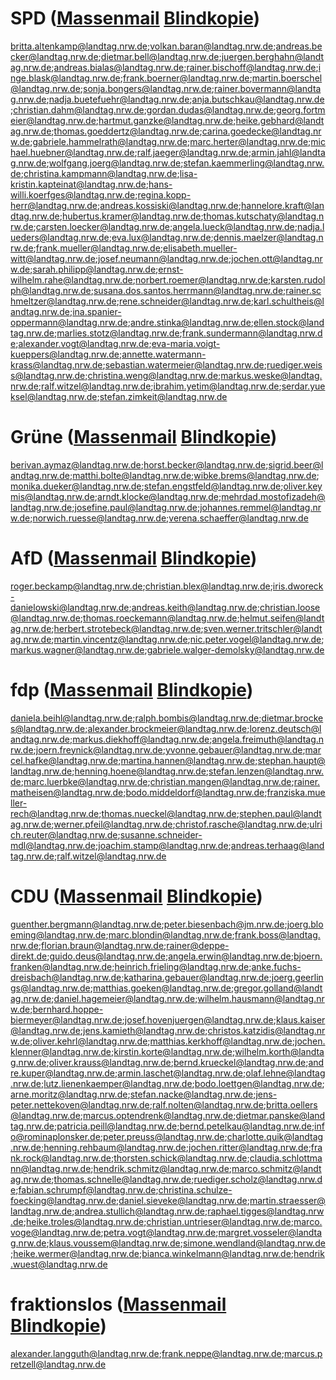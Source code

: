 # SPD ([Massenmail](mailto:britta.altenkamp@landtag.nrw.de;volkan.baran@landtag.nrw.de;andreas.becker@landtag.nrw.de;dietmar.bell@landtag.nrw.de;juergen.berghahn@landtag.nrw.de;andreas.bialas@landtag.nrw.de;rainer.bischoff@landtag.nrw.de;inge.blask@landtag.nrw.de;frank.boerner@landtag.nrw.de;martin.boerschel@landtag.nrw.de;sonja.bongers@landtag.nrw.de;rainer.bovermann@landtag.nrw.de;nadja.buetefuehr@landtag.nrw.de;anja.butschkau@landtag.nrw.de;christian.dahm@landtag.nrw.de;gordan.dudas@landtag.nrw.de;georg.fortmeier@landtag.nrw.de;hartmut.ganzke@landtag.nrw.de;heike.gebhard@landtag.nrw.de;thomas.goeddertz@landtag.nrw.de;carina.goedecke@landtag.nrw.de;gabriele.hammelrath@landtag.nrw.de;marc.herter@landtag.nrw.de;michael.huebner@landtag.nrw.de;ralf.jaeger@landtag.nrw.de;armin.jahl@landtag.nrw.de;wolfgang.joerg@landtag.nrw.de;stefan.kaemmerling@landtag.nrw.de;christina.kampmann@landtag.nrw.de;lisa-kristin.kapteinat@landtag.nrw.de;hans-willi.koerfges@landtag.nrw.de;regina.kopp-herr@landtag.nrw.de;andreas.kossiski@landtag.nrw.de;hannelore.kraft@landtag.nrw.de;hubertus.kramer@landtag.nrw.de;thomas.kutschaty@landtag.nrw.de;carsten.loecker@landtag.nrw.de;angela.lueck@landtag.nrw.de;nadja.lueders@landtag.nrw.de;eva.lux@landtag.nrw.de;dennis.maelzer@landtag.nrw.de;frank.mueller@landtag.nrw.de;elisabeth.mueller-witt@landtag.nrw.de;josef.neumann@landtag.nrw.de;jochen.ott@landtag.nrw.de;sarah.philipp@landtag.nrw.de;ernst-wilhelm.rahe@landtag.nrw.de;norbert.roemer@landtag.nrw.de;karsten.rudolph@landtag.nrw.de;susana.dos.santos.herrmann@landtag.nrw.de;rainer.schmeltzer@landtag.nrw.de;rene.schneider@landtag.nrw.de;karl.schultheis@landtag.nrw.de;ina.spanier-oppermann@landtag.nrw.de;andre.stinka@landtag.nrw.de;ellen.stock@landtag.nrw.de;marlies.stotz@landtag.nrw.de;frank.sundermann@landtag.nrw.de;alexander.vogt@landtag.nrw.de;eva-maria.voigt-kueppers@landtag.nrw.de;annette.watermann-krass@landtag.nrw.de;sebastian.watermeier@landtag.nrw.de;ruediger.weiss@landtag.nrw.de;christina.weng@landtag.nrw.de;markus.weske@landtag.nrw.de;ralf.witzel@landtag.nrw.de;ibrahim.yetim@landtag.nrw.de;serdar.yueksel@landtag.nrw.de;stefan.zimkeit@landtag.nrw.de) [Blindkopie](mailto:?bcc=britta.altenkamp@landtag.nrw.de;volkan.baran@landtag.nrw.de;andreas.becker@landtag.nrw.de;dietmar.bell@landtag.nrw.de;juergen.berghahn@landtag.nrw.de;andreas.bialas@landtag.nrw.de;rainer.bischoff@landtag.nrw.de;inge.blask@landtag.nrw.de;frank.boerner@landtag.nrw.de;martin.boerschel@landtag.nrw.de;sonja.bongers@landtag.nrw.de;rainer.bovermann@landtag.nrw.de;nadja.buetefuehr@landtag.nrw.de;anja.butschkau@landtag.nrw.de;christian.dahm@landtag.nrw.de;gordan.dudas@landtag.nrw.de;georg.fortmeier@landtag.nrw.de;hartmut.ganzke@landtag.nrw.de;heike.gebhard@landtag.nrw.de;thomas.goeddertz@landtag.nrw.de;carina.goedecke@landtag.nrw.de;gabriele.hammelrath@landtag.nrw.de;marc.herter@landtag.nrw.de;michael.huebner@landtag.nrw.de;ralf.jaeger@landtag.nrw.de;armin.jahl@landtag.nrw.de;wolfgang.joerg@landtag.nrw.de;stefan.kaemmerling@landtag.nrw.de;christina.kampmann@landtag.nrw.de;lisa-kristin.kapteinat@landtag.nrw.de;hans-willi.koerfges@landtag.nrw.de;regina.kopp-herr@landtag.nrw.de;andreas.kossiski@landtag.nrw.de;hannelore.kraft@landtag.nrw.de;hubertus.kramer@landtag.nrw.de;thomas.kutschaty@landtag.nrw.de;carsten.loecker@landtag.nrw.de;angela.lueck@landtag.nrw.de;nadja.lueders@landtag.nrw.de;eva.lux@landtag.nrw.de;dennis.maelzer@landtag.nrw.de;frank.mueller@landtag.nrw.de;elisabeth.mueller-witt@landtag.nrw.de;josef.neumann@landtag.nrw.de;jochen.ott@landtag.nrw.de;sarah.philipp@landtag.nrw.de;ernst-wilhelm.rahe@landtag.nrw.de;norbert.roemer@landtag.nrw.de;karsten.rudolph@landtag.nrw.de;susana.dos.santos.herrmann@landtag.nrw.de;rainer.schmeltzer@landtag.nrw.de;rene.schneider@landtag.nrw.de;karl.schultheis@landtag.nrw.de;ina.spanier-oppermann@landtag.nrw.de;andre.stinka@landtag.nrw.de;ellen.stock@landtag.nrw.de;marlies.stotz@landtag.nrw.de;frank.sundermann@landtag.nrw.de;alexander.vogt@landtag.nrw.de;eva-maria.voigt-kueppers@landtag.nrw.de;annette.watermann-krass@landtag.nrw.de;sebastian.watermeier@landtag.nrw.de;ruediger.weiss@landtag.nrw.de;christina.weng@landtag.nrw.de;markus.weske@landtag.nrw.de;ralf.witzel@landtag.nrw.de;ibrahim.yetim@landtag.nrw.de;serdar.yueksel@landtag.nrw.de;stefan.zimkeit@landtag.nrw.de))
britta.altenkamp@landtag.nrw.de;volkan.baran@landtag.nrw.de;andreas.becker@landtag.nrw.de;dietmar.bell@landtag.nrw.de;juergen.berghahn@landtag.nrw.de;andreas.bialas@landtag.nrw.de;rainer.bischoff@landtag.nrw.de;inge.blask@landtag.nrw.de;frank.boerner@landtag.nrw.de;martin.boerschel@landtag.nrw.de;sonja.bongers@landtag.nrw.de;rainer.bovermann@landtag.nrw.de;nadja.buetefuehr@landtag.nrw.de;anja.butschkau@landtag.nrw.de;christian.dahm@landtag.nrw.de;gordan.dudas@landtag.nrw.de;georg.fortmeier@landtag.nrw.de;hartmut.ganzke@landtag.nrw.de;heike.gebhard@landtag.nrw.de;thomas.goeddertz@landtag.nrw.de;carina.goedecke@landtag.nrw.de;gabriele.hammelrath@landtag.nrw.de;marc.herter@landtag.nrw.de;michael.huebner@landtag.nrw.de;ralf.jaeger@landtag.nrw.de;armin.jahl@landtag.nrw.de;wolfgang.joerg@landtag.nrw.de;stefan.kaemmerling@landtag.nrw.de;christina.kampmann@landtag.nrw.de;lisa-kristin.kapteinat@landtag.nrw.de;hans-willi.koerfges@landtag.nrw.de;regina.kopp-herr@landtag.nrw.de;andreas.kossiski@landtag.nrw.de;hannelore.kraft@landtag.nrw.de;hubertus.kramer@landtag.nrw.de;thomas.kutschaty@landtag.nrw.de;carsten.loecker@landtag.nrw.de;angela.lueck@landtag.nrw.de;nadja.lueders@landtag.nrw.de;eva.lux@landtag.nrw.de;dennis.maelzer@landtag.nrw.de;frank.mueller@landtag.nrw.de;elisabeth.mueller-witt@landtag.nrw.de;josef.neumann@landtag.nrw.de;jochen.ott@landtag.nrw.de;sarah.philipp@landtag.nrw.de;ernst-wilhelm.rahe@landtag.nrw.de;norbert.roemer@landtag.nrw.de;karsten.rudolph@landtag.nrw.de;susana.dos.santos.herrmann@landtag.nrw.de;rainer.schmeltzer@landtag.nrw.de;rene.schneider@landtag.nrw.de;karl.schultheis@landtag.nrw.de;ina.spanier-oppermann@landtag.nrw.de;andre.stinka@landtag.nrw.de;ellen.stock@landtag.nrw.de;marlies.stotz@landtag.nrw.de;frank.sundermann@landtag.nrw.de;alexander.vogt@landtag.nrw.de;eva-maria.voigt-kueppers@landtag.nrw.de;annette.watermann-krass@landtag.nrw.de;sebastian.watermeier@landtag.nrw.de;ruediger.weiss@landtag.nrw.de;christina.weng@landtag.nrw.de;markus.weske@landtag.nrw.de;ralf.witzel@landtag.nrw.de;ibrahim.yetim@landtag.nrw.de;serdar.yueksel@landtag.nrw.de;stefan.zimkeit@landtag.nrw.de
# Grüne ([Massenmail](mailto:berivan.aymaz@landtag.nrw.de;horst.becker@landtag.nrw.de;sigrid.beer@landtag.nrw.de;matthi.bolte@landtag.nrw.de;wibke.brems@landtag.nrw.de;monika.dueker@landtag.nrw.de;stefan.engstfeld@landtag.nrw.de;oliver.keymis@landtag.nrw.de;arndt.klocke@landtag.nrw.de;mehrdad.mostofizadeh@landtag.nrw.de;josefine.paul@landtag.nrw.de;johannes.remmel@landtag.nrw.de;norwich.ruesse@landtag.nrw.de;verena.schaeffer@landtag.nrw.de) [Blindkopie](mailto:?bcc=berivan.aymaz@landtag.nrw.de;horst.becker@landtag.nrw.de;sigrid.beer@landtag.nrw.de;matthi.bolte@landtag.nrw.de;wibke.brems@landtag.nrw.de;monika.dueker@landtag.nrw.de;stefan.engstfeld@landtag.nrw.de;oliver.keymis@landtag.nrw.de;arndt.klocke@landtag.nrw.de;mehrdad.mostofizadeh@landtag.nrw.de;josefine.paul@landtag.nrw.de;johannes.remmel@landtag.nrw.de;norwich.ruesse@landtag.nrw.de;verena.schaeffer@landtag.nrw.de))
berivan.aymaz@landtag.nrw.de;horst.becker@landtag.nrw.de;sigrid.beer@landtag.nrw.de;matthi.bolte@landtag.nrw.de;wibke.brems@landtag.nrw.de;monika.dueker@landtag.nrw.de;stefan.engstfeld@landtag.nrw.de;oliver.keymis@landtag.nrw.de;arndt.klocke@landtag.nrw.de;mehrdad.mostofizadeh@landtag.nrw.de;josefine.paul@landtag.nrw.de;johannes.remmel@landtag.nrw.de;norwich.ruesse@landtag.nrw.de;verena.schaeffer@landtag.nrw.de
# AfD ([Massenmail](mailto:roger.beckamp@landtag.nrw.de;christian.blex@landtag.nrw.de;iris.dworeck-danielowski@landtag.nrw.de;andreas.keith@landtag.nrw.de;christian.loose@landtag.nrw.de;thomas.roeckemann@landtag.nrw.de;helmut.seifen@landtag.nrw.de;herbert.strotebeck@landtag.nrw.de;sven.werner.tritschler@landtag.nrw.de;martin.vincentz@landtag.nrw.de;nic.peter.vogel@landtag.nrw.de;markus.wagner@landtag.nrw.de;gabriele.walger-demolsky@landtag.nrw.de) [Blindkopie](mailto:?bcc=roger.beckamp@landtag.nrw.de;christian.blex@landtag.nrw.de;iris.dworeck-danielowski@landtag.nrw.de;andreas.keith@landtag.nrw.de;christian.loose@landtag.nrw.de;thomas.roeckemann@landtag.nrw.de;helmut.seifen@landtag.nrw.de;herbert.strotebeck@landtag.nrw.de;sven.werner.tritschler@landtag.nrw.de;martin.vincentz@landtag.nrw.de;nic.peter.vogel@landtag.nrw.de;markus.wagner@landtag.nrw.de;gabriele.walger-demolsky@landtag.nrw.de))
roger.beckamp@landtag.nrw.de;christian.blex@landtag.nrw.de;iris.dworeck-danielowski@landtag.nrw.de;andreas.keith@landtag.nrw.de;christian.loose@landtag.nrw.de;thomas.roeckemann@landtag.nrw.de;helmut.seifen@landtag.nrw.de;herbert.strotebeck@landtag.nrw.de;sven.werner.tritschler@landtag.nrw.de;martin.vincentz@landtag.nrw.de;nic.peter.vogel@landtag.nrw.de;markus.wagner@landtag.nrw.de;gabriele.walger-demolsky@landtag.nrw.de
# fdp ([Massenmail](mailto:daniela.beihl@landtag.nrw.de;ralph.bombis@landtag.nrw.de;dietmar.brockes@landtag.nrw.de;alexander.brockmeier@landtag.nrw.de;lorenz.deutsch@landtag.nrw.de;markus.diekhoff@landtag.nrw.de;angela.freimuth@landtag.nrw.de;joern.freynick@landtag.nrw.de;yvonne.gebauer@landtag.nrw.de;marcel.hafke@landtag.nrw.de;martina.hannen@landtag.nrw.de;stephan.haupt@landtag.nrw.de;henning.hoene@landtag.nrw.de;stefan.lenzen@landtag.nrw.de;marc.luerbke@landtag.nrw.de;christian.mangen@landtag.nrw.de;rainer.matheisen@landtag.nrw.de;bodo.middeldorf@landtag.nrw.de;franziska.mueller-rech@landtag.nrw.de;thomas.nueckel@landtag.nrw.de;stephen.paul@landtag.nrw.de;werner.pfeil@landtag.nrw.de;christof.rasche@landtag.nrw.de;ulrich.reuter@landtag.nrw.de;susanne.schneider-mdl@landtag.nrw.de;joachim.stamp@landtag.nrw.de;andreas.terhaag@landtag.nrw.de;ralf.witzel@landtag.nrw.de) [Blindkopie](mailto:?bcc=daniela.beihl@landtag.nrw.de;ralph.bombis@landtag.nrw.de;dietmar.brockes@landtag.nrw.de;alexander.brockmeier@landtag.nrw.de;lorenz.deutsch@landtag.nrw.de;markus.diekhoff@landtag.nrw.de;angela.freimuth@landtag.nrw.de;joern.freynick@landtag.nrw.de;yvonne.gebauer@landtag.nrw.de;marcel.hafke@landtag.nrw.de;martina.hannen@landtag.nrw.de;stephan.haupt@landtag.nrw.de;henning.hoene@landtag.nrw.de;stefan.lenzen@landtag.nrw.de;marc.luerbke@landtag.nrw.de;christian.mangen@landtag.nrw.de;rainer.matheisen@landtag.nrw.de;bodo.middeldorf@landtag.nrw.de;franziska.mueller-rech@landtag.nrw.de;thomas.nueckel@landtag.nrw.de;stephen.paul@landtag.nrw.de;werner.pfeil@landtag.nrw.de;christof.rasche@landtag.nrw.de;ulrich.reuter@landtag.nrw.de;susanne.schneider-mdl@landtag.nrw.de;joachim.stamp@landtag.nrw.de;andreas.terhaag@landtag.nrw.de;ralf.witzel@landtag.nrw.de))
daniela.beihl@landtag.nrw.de;ralph.bombis@landtag.nrw.de;dietmar.brockes@landtag.nrw.de;alexander.brockmeier@landtag.nrw.de;lorenz.deutsch@landtag.nrw.de;markus.diekhoff@landtag.nrw.de;angela.freimuth@landtag.nrw.de;joern.freynick@landtag.nrw.de;yvonne.gebauer@landtag.nrw.de;marcel.hafke@landtag.nrw.de;martina.hannen@landtag.nrw.de;stephan.haupt@landtag.nrw.de;henning.hoene@landtag.nrw.de;stefan.lenzen@landtag.nrw.de;marc.luerbke@landtag.nrw.de;christian.mangen@landtag.nrw.de;rainer.matheisen@landtag.nrw.de;bodo.middeldorf@landtag.nrw.de;franziska.mueller-rech@landtag.nrw.de;thomas.nueckel@landtag.nrw.de;stephen.paul@landtag.nrw.de;werner.pfeil@landtag.nrw.de;christof.rasche@landtag.nrw.de;ulrich.reuter@landtag.nrw.de;susanne.schneider-mdl@landtag.nrw.de;joachim.stamp@landtag.nrw.de;andreas.terhaag@landtag.nrw.de;ralf.witzel@landtag.nrw.de
# CDU ([Massenmail](mailto:guenther.bergmann@landtag.nrw.de;peter.biesenbach@jm.nrw.de;joerg.bloeming@landtag.nrw.de;marc.blondin@landtag.nrw.de;frank.boss@landtag.nrw.de;florian.braun@landtag.nrw.de;rainer@deppe-direkt.de;guido.deus@landtag.nrw.de;angela.erwin@landtag.nrw.de;bjoern.franken@landtag.nrw.de;heinrich.frieling@landtag.nrw.de;anke.fuchs-dreisbach@landtag.nrw.de;katharina.gebauer@landtag.nrw.de;joerg.geerlings@landtag.nrw.de;matthias.goeken@landtag.nrw.de;gregor.golland@landtag.nrw.de;daniel.hagemeier@landtag.nrw.de;wilhelm.hausmann@landtag.nrw.de;bernhard.hoppe-biermeyer@landtag.nrw.de;josef.hovenjuergen@landtag.nrw.de;klaus.kaiser@landtag.nrw.de;jens.kamieth@landtag.nrw.de;christos.katzidis@landtag.nrw.de;oliver.kehrl@landtag.nrw.de;matthias.kerkhoff@landtag.nrw.de;jochen.klenner@landtag.nrw.de;kirstin.korte@landtag.nrw.de;wilhelm.korth@landtag.nrw.de;oliver.krauss@landtag.nrw.de;bernd.krueckel@landtag.nrw.de;andre.kuper@landtag.nrw.de;armin.laschet@landtag.nrw.de;olaf.lehne@landtag.nrw.de;lutz.lienenkaemper@landtag.nrw.de;bodo.loettgen@landtag.nrw.de;arne.moritz@landtag.nrw.de;stefan.nacke@landtag.nrw.de;jens-peter.nettekoven@landtag.nrw.de;ralf.nolten@landtag.nrw.de;britta.oellers@landtag.nrw.de;marcus.optendrenk@landtag.nrw.de;dietmar.panske@landtag.nrw.de;patricia.peill@landtag.nrw.de;bernd.petelkau@landtag.nrw.de;info@rominaplonsker.de;peter.preuss@landtag.nrw.de;charlotte.quik@landtag.nrw.de;henning.rehbaum@landtag.nrw.de;jochen.ritter@landtag.nrw.de;frank.rock@landtag.nrw.de;thorsten.schick@landtag.nrw.de;claudia.schlottmann@landtag.nrw.de;hendrik.schmitz@landtag.nrw.de;marco.schmitz@landtag.nrw.de;thomas.schnelle@landtag.nrw.de;ruediger.scholz@landtag.nrw.de;fabian.schrumpf@landtag.nrw.de;christina.schulze-foecking@landtag.nrw.de;daniel.sieveke@landtag.nrw.de;martin.straesser@landtag.nrw.de;andrea.stullich@landtag.nrw.de;raphael.tigges@landtag.nrw.de;heike.troles@landtag.nrw.de;christian.untrieser@landtag.nrw.de;marco.voge@landtag.nrw.de;petra.vogt@landtag.nrw.de;margret.vosseler@landtag.nrw.de;klaus.voussem@landtag.nrw.de;simone.wendland@landtag.nrw.de;heike.wermer@landtag.nrw.de;bianca.winkelmann@landtag.nrw.de;hendrik.wuest@landtag.nrw.de) [Blindkopie](mailto:?bcc=guenther.bergmann@landtag.nrw.de;peter.biesenbach@jm.nrw.de;joerg.bloeming@landtag.nrw.de;marc.blondin@landtag.nrw.de;frank.boss@landtag.nrw.de;florian.braun@landtag.nrw.de;rainer@deppe-direkt.de;guido.deus@landtag.nrw.de;angela.erwin@landtag.nrw.de;bjoern.franken@landtag.nrw.de;heinrich.frieling@landtag.nrw.de;anke.fuchs-dreisbach@landtag.nrw.de;katharina.gebauer@landtag.nrw.de;joerg.geerlings@landtag.nrw.de;matthias.goeken@landtag.nrw.de;gregor.golland@landtag.nrw.de;daniel.hagemeier@landtag.nrw.de;wilhelm.hausmann@landtag.nrw.de;bernhard.hoppe-biermeyer@landtag.nrw.de;josef.hovenjuergen@landtag.nrw.de;klaus.kaiser@landtag.nrw.de;jens.kamieth@landtag.nrw.de;christos.katzidis@landtag.nrw.de;oliver.kehrl@landtag.nrw.de;matthias.kerkhoff@landtag.nrw.de;jochen.klenner@landtag.nrw.de;kirstin.korte@landtag.nrw.de;wilhelm.korth@landtag.nrw.de;oliver.krauss@landtag.nrw.de;bernd.krueckel@landtag.nrw.de;andre.kuper@landtag.nrw.de;armin.laschet@landtag.nrw.de;olaf.lehne@landtag.nrw.de;lutz.lienenkaemper@landtag.nrw.de;bodo.loettgen@landtag.nrw.de;arne.moritz@landtag.nrw.de;stefan.nacke@landtag.nrw.de;jens-peter.nettekoven@landtag.nrw.de;ralf.nolten@landtag.nrw.de;britta.oellers@landtag.nrw.de;marcus.optendrenk@landtag.nrw.de;dietmar.panske@landtag.nrw.de;patricia.peill@landtag.nrw.de;bernd.petelkau@landtag.nrw.de;info@rominaplonsker.de;peter.preuss@landtag.nrw.de;charlotte.quik@landtag.nrw.de;henning.rehbaum@landtag.nrw.de;jochen.ritter@landtag.nrw.de;frank.rock@landtag.nrw.de;thorsten.schick@landtag.nrw.de;claudia.schlottmann@landtag.nrw.de;hendrik.schmitz@landtag.nrw.de;marco.schmitz@landtag.nrw.de;thomas.schnelle@landtag.nrw.de;ruediger.scholz@landtag.nrw.de;fabian.schrumpf@landtag.nrw.de;christina.schulze-foecking@landtag.nrw.de;daniel.sieveke@landtag.nrw.de;martin.straesser@landtag.nrw.de;andrea.stullich@landtag.nrw.de;raphael.tigges@landtag.nrw.de;heike.troles@landtag.nrw.de;christian.untrieser@landtag.nrw.de;marco.voge@landtag.nrw.de;petra.vogt@landtag.nrw.de;margret.vosseler@landtag.nrw.de;klaus.voussem@landtag.nrw.de;simone.wendland@landtag.nrw.de;heike.wermer@landtag.nrw.de;bianca.winkelmann@landtag.nrw.de;hendrik.wuest@landtag.nrw.de))
guenther.bergmann@landtag.nrw.de;peter.biesenbach@jm.nrw.de;joerg.bloeming@landtag.nrw.de;marc.blondin@landtag.nrw.de;frank.boss@landtag.nrw.de;florian.braun@landtag.nrw.de;rainer@deppe-direkt.de;guido.deus@landtag.nrw.de;angela.erwin@landtag.nrw.de;bjoern.franken@landtag.nrw.de;heinrich.frieling@landtag.nrw.de;anke.fuchs-dreisbach@landtag.nrw.de;katharina.gebauer@landtag.nrw.de;joerg.geerlings@landtag.nrw.de;matthias.goeken@landtag.nrw.de;gregor.golland@landtag.nrw.de;daniel.hagemeier@landtag.nrw.de;wilhelm.hausmann@landtag.nrw.de;bernhard.hoppe-biermeyer@landtag.nrw.de;josef.hovenjuergen@landtag.nrw.de;klaus.kaiser@landtag.nrw.de;jens.kamieth@landtag.nrw.de;christos.katzidis@landtag.nrw.de;oliver.kehrl@landtag.nrw.de;matthias.kerkhoff@landtag.nrw.de;jochen.klenner@landtag.nrw.de;kirstin.korte@landtag.nrw.de;wilhelm.korth@landtag.nrw.de;oliver.krauss@landtag.nrw.de;bernd.krueckel@landtag.nrw.de;andre.kuper@landtag.nrw.de;armin.laschet@landtag.nrw.de;olaf.lehne@landtag.nrw.de;lutz.lienenkaemper@landtag.nrw.de;bodo.loettgen@landtag.nrw.de;arne.moritz@landtag.nrw.de;stefan.nacke@landtag.nrw.de;jens-peter.nettekoven@landtag.nrw.de;ralf.nolten@landtag.nrw.de;britta.oellers@landtag.nrw.de;marcus.optendrenk@landtag.nrw.de;dietmar.panske@landtag.nrw.de;patricia.peill@landtag.nrw.de;bernd.petelkau@landtag.nrw.de;info@rominaplonsker.de;peter.preuss@landtag.nrw.de;charlotte.quik@landtag.nrw.de;henning.rehbaum@landtag.nrw.de;jochen.ritter@landtag.nrw.de;frank.rock@landtag.nrw.de;thorsten.schick@landtag.nrw.de;claudia.schlottmann@landtag.nrw.de;hendrik.schmitz@landtag.nrw.de;marco.schmitz@landtag.nrw.de;thomas.schnelle@landtag.nrw.de;ruediger.scholz@landtag.nrw.de;fabian.schrumpf@landtag.nrw.de;christina.schulze-foecking@landtag.nrw.de;daniel.sieveke@landtag.nrw.de;martin.straesser@landtag.nrw.de;andrea.stullich@landtag.nrw.de;raphael.tigges@landtag.nrw.de;heike.troles@landtag.nrw.de;christian.untrieser@landtag.nrw.de;marco.voge@landtag.nrw.de;petra.vogt@landtag.nrw.de;margret.vosseler@landtag.nrw.de;klaus.voussem@landtag.nrw.de;simone.wendland@landtag.nrw.de;heike.wermer@landtag.nrw.de;bianca.winkelmann@landtag.nrw.de;hendrik.wuest@landtag.nrw.de
# fraktionslos ([Massenmail](mailto:alexander.langguth@landtag.nrw.de;frank.neppe@landtag.nrw.de;marcus.pretzell@landtag.nrw.de) [Blindkopie](mailto:?bcc=alexander.langguth@landtag.nrw.de;frank.neppe@landtag.nrw.de;marcus.pretzell@landtag.nrw.de))
alexander.langguth@landtag.nrw.de;frank.neppe@landtag.nrw.de;marcus.pretzell@landtag.nrw.de
